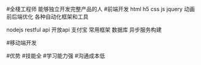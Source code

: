 #全棧工程师
能够独立开发完整产品的人
#前端开发
html  h5 css  js jquery 动画  前后端优化  各种自动化框架和工具

nodejs  restful api 开放api  支付宝  常用框架  数据库   异步服务构建

#移动端开发

#优势
#技能全
#学习能力强
#沟通成本低
#
